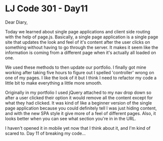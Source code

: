 # LJ Code 301 - Day11

Dear Diary,

Today we learned about single page applications and client side routing with the help of page.js. Basically, a single page application is a single page site that updates the look and feel of it's content after the user clicks on something without having to go through the server. It makes it seem like the information is coming from a different page when it's actually all loaded on one.

We used these methods to then update our portfolio. I finally got mine working after taking five hours to figure out I spelled 'controller' wrong on one of my pages. I like the look of it but I think I need to refactor my code a little bit to make everything a little more smooth.

Originally in my portfolio I used jQuery attached to my nav drop down so after a user clicked their option it would remove all the content except for what they had clicked. It was kind of like a beginner version of the single page application because you could definitely tell I was just hiding content, and with the new SPA style it give more of a feel of different pages. Also, it looks better when you can see what section you're in in the URL.

I haven't opened it in mobile yet now that I think about it, and I'm kind of scared to. Day 11 of breaking my code...
